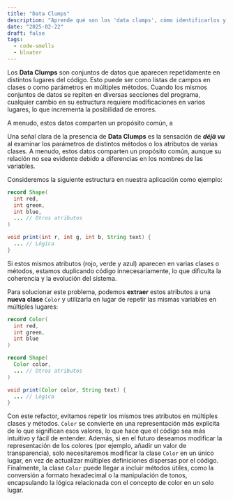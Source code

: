 ```yaml
---
title: "Data Clumps"
description: "Aprende qué son los 'data clumps', cómo identificarlos y refactorizarlos para mejorar la calidad y mantenibilidad de tu código."
date: "2025-02-22"
draft: false
tags:
  - code-smells
  - bloater
---
```


Los **Data Clumps** son conjuntos de datos que aparecen repetidamente en distintos lugares del código.
Esto puede ser como listas de campos en clases o como parámetros en múltiples métodos.
Cuando los mismos conjuntos de datos se repiten en diversas secciones del programa, cualquier cambio en su estructura
requiere modificaciones en varios lugares, lo que incrementa la posibilidad de errores.

A menudo, estos datos comparten un propósito común, a

Una señal clara de la presencia de **Data Clumps** es la sensación de **_déjà vu_** al examinar los parámetros de distintos métodos o los atributos de varias clases.
A menudo, estos datos comparten un propósito común, aunque su relación no sea evidente debido a diferencias en los nombres de las variables.

Consideremos la siguiente estructura en nuestra aplicación como ejemplo:

```java
record Shape(
  int red,
  int green,
  int blue,
  ... // Otros atributos
)
```

```java
void print(int r, int g, int b, String text) {
  ... // Lógica
}
```

Si estos mismos atributos (rojo, verde y azul) aparecen en varias clases o métodos, estamos duplicando código
innecesariamente, lo que dificulta la coherencia y la evolución del sistema.

Para solucionar este problema, podemos **extraer** estos atributos a una **nueva clase** `Color`
y utilizarla en lugar de repetir las mismas variables en múltiples lugares:

```java
record Color(
  int red,
  int green,
  int blue
)
```

```java
record Shape(
  Color color,
  ... // Otros atributos
)
```

```java
void print(Color color, String text) {
  ... // Lógica
}
```

Con este refactor, evitamos repetir los mismos tres atributos en múltiples clases y métodos.
`Color` se convierte en una representación más explícita de lo que significan esos valores, lo que hace que el código sea más intuitivo y fácil de entender.
Además, si en el futuro deseamos modificar la representación de los colores (por ejemplo, añadir un valor de transparencia), solo necesitaremos modificar
la clase `Color` en un único lugar, en vez de actualizar múltiples definiciones dispersas por el código.
Finalmente, la clase `Color` puede llegar a incluir métodos útiles, como la conversión a formato hexadecimal o la manipulación de tonos,
encapsulando la lógica relacionada con el concepto de color en un solo lugar.
